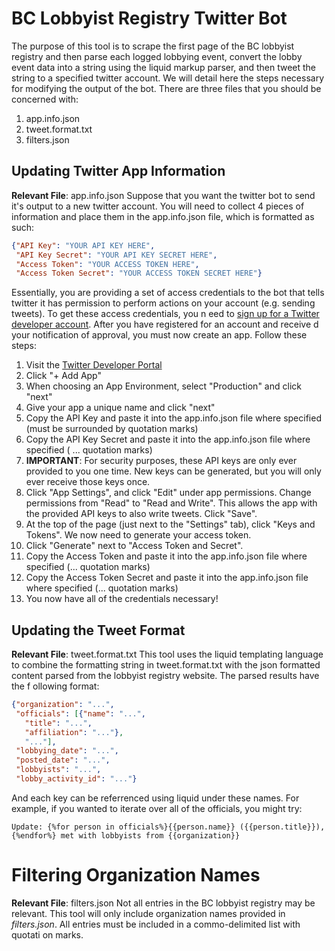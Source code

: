 # BC Lobbyist Registry Twitter Bot
The purpose of this tool is to scrape the first page of the BC lobbyist registry and then parse each logged lobbying event, convert the lobby event data into a string using the liquid markup parser, and 
then tweet the string to a specified twitter account. We will detail here the steps necessary for modifying the output of the bot. There are three files that you should be concerned with:
1. app.info.json
2. tweet.format.txt
3. filters.json
## Updating Twitter App Information
**Relevant File**: app.info.json
Suppose that you want the twitter bot to send it's output to a new twitter account. You will need to collect 4 pieces of information and place them in the app.info.json file, which is formatted as such:
```json
{"API Key": "YOUR API KEY HERE", 
 "API Key Secret": "YOUR API KEY SECRET HERE", 
 "Access Token": "YOUR ACCESS TOKEN HERE", 
 "Access Token Secret": "YOUR ACCESS TOKEN SECRET HERE"}
```
Essentially, you are providing a set of access credentials to the bot that tells twitter it has permission to perform actions on your account (e.g. sending tweets). To get these access credentials, you n
eed to [sign up for a Twitter developer account](https://developer.twitter.com/en/docs/twitter-api/getting-started/getting-access-to-the-twitter-api). After you have registered for an account and receive
d your notification of approval, you must now create an app. Follow these steps:
1. Visit the [Twitter Developer Portal](https://developer.twitter.com/en/portal/projects-and-apps)
2. Click "+ Add App"
3. When choosing an App Environment, select "Production" and click "next"
4. Give your app a unique name and click "next"
5. Copy the API Key and paste it into the app.info.json file where specified (must be surrounded by quotation marks)
6. Copy the API Key Secret and paste it into the app.info.json file where specified ( ... quotation marks)
7. **IMPORTANT**: For security purposes, these API keys are only ever provided to you one time. New keys can be generated, but you will only ever receive those keys once.
8. Click "App Settings", and click "Edit" under app permissions. Change permissions from "Read" to "Read and Write". This allows the app with the provided API keys to also write tweets. Click "Save".
9. At the top of the page (just next to the "Settings" tab), click "Keys and Tokens". We now need to generate your access token.
10. Click "Generate" next to "Access Token and Secret".
11. Copy the Access Token and paste it into the app.info.json file where specified (... quotation marks)
12. Copy the Access Token Secret and paste it into the app.info.json file where specified (... quotation marks)
13. You now have all of the credentials necessary!
## Updating the Tweet Format
**Relevant File**: tweet.format.txt
This tool uses the liquid templating language to combine the formatting string in tweet.format.txt with the json formatted content parsed from the lobbyist registry website. The parsed results have the f
ollowing format:
```json
{"organization": "...",
 "officials": [{"name": "...",
   "title": "...",
   "affiliation": "..."},
   "..."],
 "lobbying_date": "...",
 "posted_date": "...",
 "lobbyists": "...",
 "lobby_activity_id": "..."}
 ```
And each key can be referrenced using liquid under these names. For example, if you wanted to iterate over all of the officials, you might try:
```liquid
Update: {%for person in officials%}{{person.name}} ({{person.title}}),{%endfor%} met with lobbyists from {{organization}}
```
# Filtering Organization Names
**Relevant File**: filters.json
Not all entries in the BC lobbyist registry may be relevant. This tool will only include organization names provided in _filters.json_. All entries must be included in a commo-delimited list with quotati
on marks.

